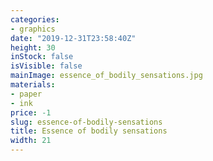 ```yaml
---
categories:
- graphics
date: "2019-12-31T23:58:40Z"
height: 30
inStock: false
isVisible: false
mainImage: essence_of_bodily_sensations.jpg
materials:
- paper
- ink
price: -1
slug: essence-of-bodily-sensations
title: Essence of bodily sensations
width: 21
---
```


